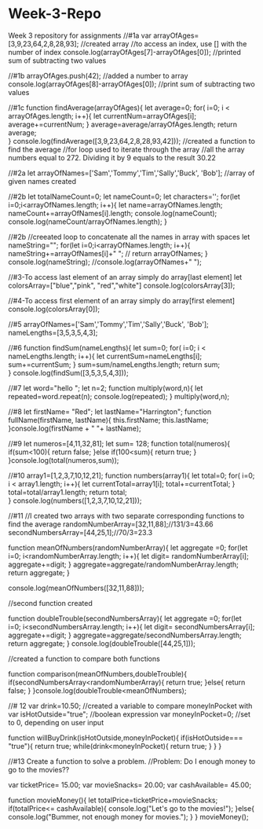 # Week-3-Repo
Week 3 repository for assignments
//#1a
var arrayOfAges=[3,9,23,64,2,8,28,93];
//created array
//to access an index, use [] with the number of index
console.log(arrayOfAges[7]-arrayOfAges[0]);
//printed sum of subtracting two values

//#1b
arrayOfAges.push(42);
//added a number to array
console.log(arrayOfAges[8]-arrayOfAges[0]);
//print sum of subtracting two values

//#1c
function findAverage(arrayOfAges){
    let average=0;
    for( i=0; i < arrayOfAges.length; i++){
        let currentNum=arrayOfAges[i];
        average+=currentNum;
     }
    average=average/arrayOfAges.length;
return average;      
}
console.log(findAverage([3,9,23,64,2,8,28,93,42]));
//created a function to find the average
//for loop used to iterate through the array
//all the array numbers equal to 272. Dividing it by 9 equals to the result 30.22



//#2a
 let arrayOfNames=['Sam','Tommy','Tim','Sally','Buck', 'Bob'];
//array of given names created

//#2b
let totalNameCount=0;
let nameCount=0;
let characters='';
for(let i=0;i<arrayOfNames.length; i++){
let name=arrayOfNames.length;
nameCount+=arrayOfNames[i].length;
console.log(nameCount);
console.log(nameCount/arrayOfNames.length);
}

//#2b
//creeated loop to concatenate all the names in array with spaces
let nameString="";
for(let i=0;i<arrayOfNames.length; i++){
    nameString+=arrayOfNames[i]+" ";
   // return arrayOfNames;
}
console.log(nameString);
//console.log(arrayOfNames+" ");

//#3-To access last element of an array simply do array[last element] 
let colorsArray=["blue","pink", "red","white"]
console.log(colorsArray[3]);

//#4-To access first element of an array simply do array[first element]
console.log(colorsArray[0]);


//#5
arrayOfNames=['Sam','Tommy','Tim','Sally','Buck', 'Bob'];
nameLengths=[3,5,3,5,4,3];

//#6
function findSum(nameLengths){
    let sum=0;
    for( i=0; i < nameLengths.length; i++){
        let currentSum=nameLengths[i];
        sum+=currentSum;
     }
    sum=sum/nameLengths.length;
return sum;      
}
console.log(findSum([3,5,3,5,4,3]));


//#7
let word="hello ";
let n=2;
function multiply(word,n){
    let repeated=word.repeat(n);
    console.log(repeated);
} multiply(word,n);

//#8
let firstName= "Red";
let lastName="Harrington";
function fullName(firstName, lastName){
    this.firstName;
    this.lastName;
}console.log(firstName + " "+ lastName);


//#9
let numeros=[4,11,32,81];
let sum= 128;
function total(numeros){
 if(sum<100){
    return false;
 }else if(100<sum){
    return true;
 }
}console.log(total(numeros,sum));


//#10
array1=[1,2,3,7,10,12,21];
function numbers(array1){
    let total=0;
    for( i=0; i < array1.length; i++){
        let currentTotal=array1[i];
        total+=currentTotal;
     }
    total=total/array1.length;
return total;      
}
console.log(numbers([1,2,3,7,10,12,21]));


//#11
//I created two arrays with two separate corresponding functions to find the average
randomNumberArray=[32,11,88];//131/3=43.66
secondNumbersArray=[44,25,1];//70/3=23.3

function meanOfNumbers(randomNumberArray){
    let aggregate =0;
for(let i=0; i<randomNumberArray.length; i++){
    let digit= randomNumberArray[i];
    aggregate+=digit;
}
    aggregate=aggregate/randomNumberArray.length;
    return aggregate;
}

console.log(meanOfNumbers([32,11,88]));

//second function created

function doubleTrouble(secondNumbersArray){
    let aggregate =0;
for(let i=0; i<secondNumbersArray.length; i++){
    let digit= secondNumbersArray[i];
    aggregate+=digit;
}
    aggregate=aggregate/secondNumbersArray.length;
    return aggregate;
}
console.log(doubleTrouble([44,25,1]));

//created a function to compare both functions

function comparison(meanOfNumbers,doubleTrouble){
if(secondNumbersArray<randomNumberArray){
    return true;
}else{
   return false;
   }
}console.log(doubleTrouble<meanOfNumbers);

//# 12
var drink=10.50; //created a variable to compare moneyInPocket with
var isHotOutside="true"; //boolean expression
var moneyInPocket=0; //set to 0, depending on user input

function willBuyDrink(isHotOutside,moneyInPocket){
    if(isHotOutside=== "true"){
        return true;
     while(drink<moneyInPocket){
            return true;
        }
    } 
}

//#13 Create a function to solve a problem.
//Problem: Do I enough money to go to the movies??

var ticketPrice= 15.00;
var movieSnacks= 20.00;
var cashAvailable= 45.00;

function movieMoney(){
    let totalPrice=ticketPrice+movieSnacks;
    if(totalPrice<= cashAvailable){
        console.log("Let's go to the movies!");
    }else{
        console.log("Bummer, not enough money for movies.");
    }
} movieMoney();
